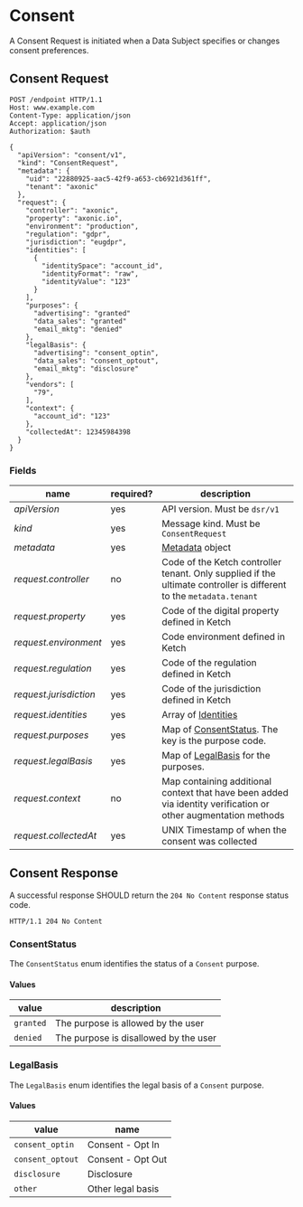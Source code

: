 # Consent

A Consent Request is initiated when a Data Subject specifies or changes consent preferences.

## Consent Request

```http request
POST /endpoint HTTP/1.1
Host: www.example.com
Content-Type: application/json
Accept: application/json
Authorization: $auth

{
  "apiVersion": "consent/v1",
  "kind": "ConsentRequest",
  "metadata": {
    "uid": "22880925-aac5-42f9-a653-cb6921d361ff",
    "tenant": "axonic"
  },
  "request": {
    "controller": "axonic",
    "property": "axonic.io",
    "environment": "production",
    "regulation": "gdpr",
    "jurisdiction": "eugdpr",
    "identities": [
      {
        "identitySpace": "account_id",
        "identityFormat": "raw",
        "identityValue": "123"
      }
    ],
    "purposes": {
      "advertising": "granted"
      "data_sales": "granted"
      "email_mktg": "denied"
    },
    "legalBasis": {
      "advertising": "consent_optin",
      "data_sales": "consent_optout",
      "email_mktg": "disclosure"
    },
    "vendors": [
      "79",
    ],
    "context": {
      "account_id": "123"
    },
    "collectedAt": 12345984398
  }
}
```

### Fields

| name                   | required? | description                                                                                                         |
|------------------------|-----------|---------------------------------------------------------------------------------------------------------------------|
| *apiVersion*           | yes       | API version. Must be `dsr/v1`                                                                                       |
| *kind*                 | yes       | Message kind. Must be `ConsentRequest`                                                                              |
| *metadata*             | yes       | [Metadata](../../runtime/v1/Metadata.md) object                                                                     |
| *request.controller*   | no        | Code of the Ketch controller tenant. Only supplied if the ultimate controller is different to the `metadata.tenant` |
| *request.property*     | yes       | Code of the digital property defined in Ketch                                                                       |
| *request.environment*  | yes       | Code environment defined in Ketch                                                                                   |
| *request.regulation*   | yes       | Code of the regulation defined in Ketch                                                                             |
| *request.jurisdiction* | yes       | Code of the jurisdiction defined in Ketch                                                                           |
| *request.identities*   | yes       | Array of [Identities](../../dsr/v1/README.md#Identity)                                                              |
| *request.purposes*     | yes       | Map of [ConsentStatus](#ConsentStatus). The key is the purpose code.                                                |
| *request.legalBasis*   | yes       | Map of [LegalBasis](#LegalBasis) for the purposes.                                                                  |
| *request.context*      | no        | Map containing additional context that have been added via identity verification or other augmentation methods      |
| *request.collectedAt*  | yes       | UNIX Timestamp of when the consent was collected                                                                    |

## Consent Response

A successful response SHOULD return the `204 No Content` response status code.

```http request
HTTP/1.1 204 No Content
```

### ConsentStatus

The `ConsentStatus` enum identifies the status of a `Consent` purpose.

#### Values

| value     | description                           |
|-----------|---------------------------------------|
| `granted` | The purpose is allowed by the user    |
| `denied`  | The purpose is disallowed by the user |

### LegalBasis

The `LegalBasis` enum identifies the legal basis of a `Consent` purpose.

#### Values

| value            | name              |
|------------------|-------------------|
| `consent_optin`  | Consent - Opt In  |
| `consent_optout` | Consent - Opt Out |
| `disclosure`     | Disclosure        |
| `other`          | Other legal basis |
